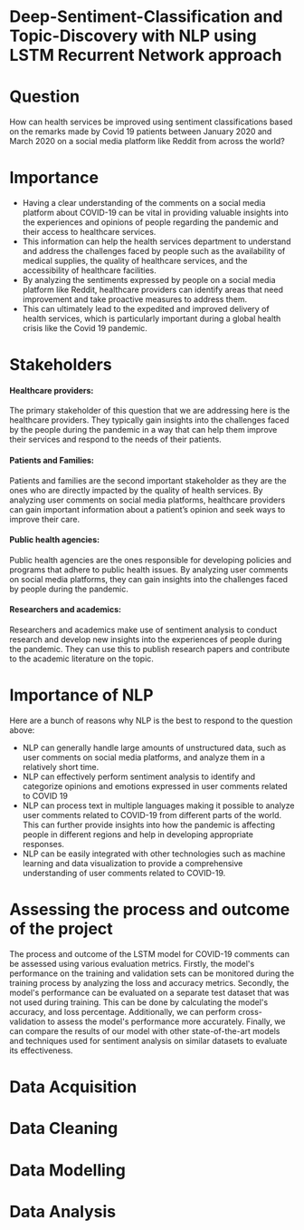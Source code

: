# Deep-Sentiment-Classification and Topic-Discovery with NLP using LSTM Recurrent Network approach

# Question
How can health services be improved using sentiment classifications based on the remarks made by Covid 19 patients between January 2020 and March 2020 on a social media platform like Reddit from across the world?

# Importance

* Having a clear understanding of the comments on a social media platform about COVID-19 can be vital in providing valuable insights into the experiences and opinions of people regarding the pandemic and their access to healthcare services. 
* This information can help the health services department to understand and address the challenges faced by people such as the availability of medical supplies, the quality of healthcare services, and the accessibility of healthcare facilities.
* By analyzing the sentiments expressed by people on a social media platform like Reddit, healthcare providers can identify areas that need improvement and take proactive measures to address them. 
* This can ultimately lead to the expedited and improved delivery of health services, which is particularly important during a global health crisis like the Covid 19 pandemic.

# Stakeholders
#### Healthcare providers: 
The primary stakeholder of this question that we are addressing here is the healthcare providers. They typically gain insights into the challenges faced by the people during the pandemic in a way that can help them improve their services and respond to the needs of their patients. 
#### Patients and Families: 
Patients and families are the second important stakeholder as they are the ones who are directly impacted by the quality of health services. By analyzing user comments on social media platforms, healthcare providers can gain important information about a patient’s opinion and seek ways to improve their care. 
#### Public health agencies:
Public health agencies are the ones responsible for developing policies and programs that adhere to public health issues. By analyzing user comments on social media platforms, they can gain insights into the challenges faced by people during the pandemic. 
#### Researchers and academics:
Researchers and academics make use of sentiment analysis to conduct research and develop new insights into the experiences of people during the pandemic. They can use this to publish research papers and contribute to the academic literature on the topic.

# Importance of NLP
Here are a bunch of reasons why NLP is the best to respond to the question above:
*	NLP can generally handle large amounts of unstructured data, such as user comments on social media platforms, and analyze them in a relatively short time.
*	NLP can effectively perform sentiment analysis to identify and categorize opinions and emotions expressed in user comments related to COVID 19
* NLP can process text in multiple languages making it possible to analyze user comments related to COVID-19 from different parts of the world. This can further provide insights into how the pandemic is affecting people in different regions and help in developing appropriate responses. 
* NLP can be easily integrated with other technologies such as machine learning and data visualization to provide a comprehensive understanding of user comments related to COVID-19.

# Assessing the process and outcome of the project
The process and outcome of the LSTM model for COVID-19 comments can be assessed using various evaluation metrics. Firstly, the model's performance on the training and validation sets can be monitored during the training process by analyzing the loss and accuracy metrics. Secondly, the model's performance can be evaluated on a separate test dataset that was not used during training. This can be done by calculating the model's accuracy, and loss percentage. Additionally, we can perform cross-validation to assess the model's performance more accurately. Finally, we can compare the results of our model with other state-of-the-art models and techniques used for sentiment analysis on similar datasets to evaluate its effectiveness.

# Data Acquisition
# Data Cleaning
# Data Modelling
# Data Analysis 





